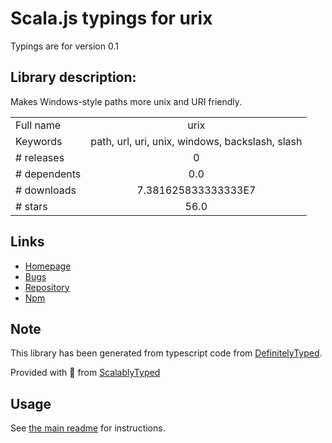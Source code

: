 
# Scala.js typings for urix

Typings are for version 0.1

## Library description:
Makes Windows-style paths more unix and URI friendly.

|                    |                 |
| ------------------ | :-------------: |
| Full name          | urix |
| Keywords           | path, url, uri, unix, windows, backslash, slash |
| # releases         | 0 |
| # dependents       | 0.0 |
| # downloads        | 7.381625833333333E7 |
| # stars            | 56.0 |

## Links
- [Homepage](https://github.com/lydell/urix)
- [Bugs](https://github.com/lydell/urix/issues)
- [Repository](https://github.com/lydell/urix)
- [Npm](https://www.npmjs.com/package/urix)
    


## Note
This library has been generated from typescript code from [DefinitelyTyped](https://definitelytyped.org).

Provided with :purple_heart: from [ScalablyTyped](https://github.com/oyvindberg/ScalablyTyped)

## Usage
See [the main readme](../../readme.md) for instructions.


